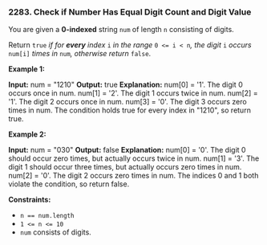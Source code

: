 ### 2283\. Check if Number Has Equal Digit Count and Digit Value

You are given a **0-indexed** string `num` of length `n` consisting of digits.

Return `true` _if for **every** index_ `i` _in the range_ `0 <= i < n`_, the digit_ `i` _occurs_ `num[i]` _times in_ `num`_, otherwise return_ `false`.

**Example 1:**

**Input:** num = "1210"
**Output:** true
**Explanation:**
num\[0\] = '1'. The digit 0 occurs once in num.
num\[1\] = '2'. The digit 1 occurs twice in num.
num\[2\] = '1'. The digit 2 occurs once in num.
num\[3\] = '0'. The digit 3 occurs zero times in num.
The condition holds true for every index in "1210", so return true.

**Example 2:**

**Input:** num = "030"
**Output:** false
**Explanation:**
num\[0\] = '0'. The digit 0 should occur zero times, but actually occurs twice in num.
num\[1\] = '3'. The digit 1 should occur three times, but actually occurs zero times in num.
num\[2\] = '0'. The digit 2 occurs zero times in num.
The indices 0 and 1 both violate the condition, so return false.

**Constraints:**

*   `n == num.length`
*   `1 <= n <= 10`
*   `num` consists of digits.
